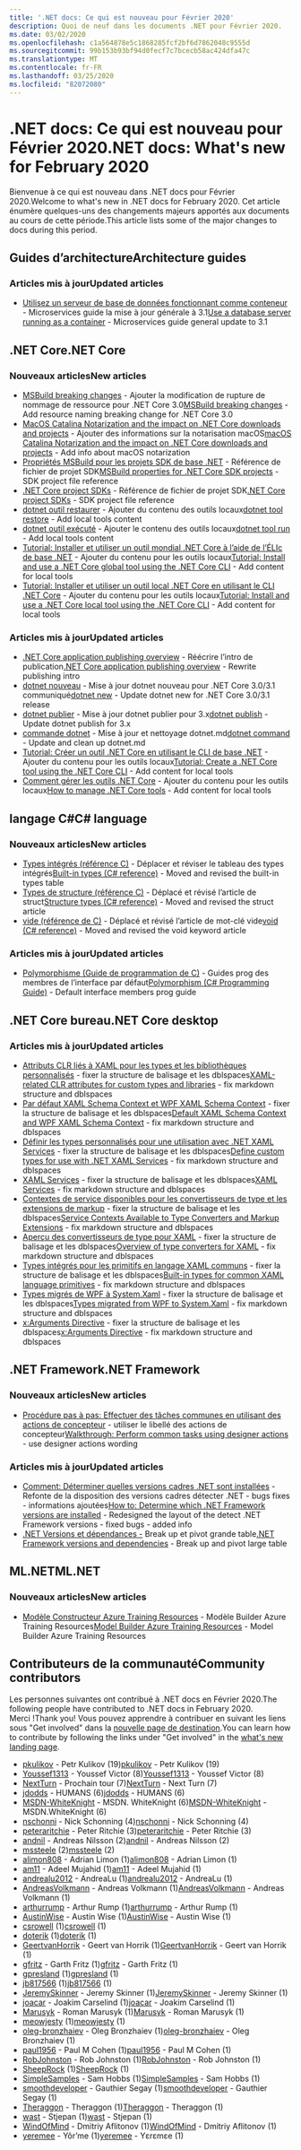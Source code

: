 ```yaml
---
title: '.NET docs: Ce qui est nouveau pour Février 2020'
description: Quoi de neuf dans les documents .NET pour Février 2020.
ms.date: 03/02/2020
ms.openlocfilehash: c1a564878e5c1868285fcf2bf6d7862048c9555d
ms.sourcegitcommit: 99b153b93bf94d0fecf7c7bcecb58ac424dfa47c
ms.translationtype: MT
ms.contentlocale: fr-FR
ms.lasthandoff: 03/25/2020
ms.locfileid: "82072080"
---
```

# <a name="net-docs-whats-new-for-february-2020"></a><span data-ttu-id="63bad-103">.NET docs: Ce qui est nouveau pour Février 2020</span><span class="sxs-lookup"><span data-stu-id="63bad-103">.NET docs: What's new for February 2020</span></span>

<span data-ttu-id="63bad-104">Bienvenue à ce qui est nouveau dans .NET docs pour Février 2020.</span><span class="sxs-lookup"><span data-stu-id="63bad-104">Welcome to what's new in .NET docs for February 2020.</span></span> <span data-ttu-id="63bad-105">Cet article énumère quelques-uns des changements majeurs apportés aux documents au cours de cette période.</span><span class="sxs-lookup"><span data-stu-id="63bad-105">This article lists some of the major changes to docs during this period.</span></span>

## <a name="architecture-guides"></a><span data-ttu-id="63bad-106">Guides d’architecture</span><span class="sxs-lookup"><span data-stu-id="63bad-106">Architecture guides</span></span>

### <a name="updated-articles"></a><span data-ttu-id="63bad-107">Articles mis à jour</span><span class="sxs-lookup"><span data-stu-id="63bad-107">Updated articles</span></span>

- <span data-ttu-id="63bad-108">[Utilisez un serveur de base de données fonctionnant comme conteneur](../architecture/microservices/multi-container-microservice-net-applications/database-server-container.md) - Microservices guide la mise à jour générale à 3.1</span><span class="sxs-lookup"><span data-stu-id="63bad-108">[Use a database server running as a container](../architecture/microservices/multi-container-microservice-net-applications/database-server-container.md) - Microservices guide general update to 3.1</span></span>

## <a name="net-core"></a><span data-ttu-id="63bad-109">.NET Core</span><span class="sxs-lookup"><span data-stu-id="63bad-109">.NET Core</span></span>

### <a name="new-articles"></a><span data-ttu-id="63bad-110">Nouveaux articles</span><span class="sxs-lookup"><span data-stu-id="63bad-110">New articles</span></span>

- <span data-ttu-id="63bad-111">[MSBuild breaking changes](../core/compatibility/msbuild.md) - Ajouter la modification de rupture de nommage de ressource pour .NET Core 3.0</span><span class="sxs-lookup"><span data-stu-id="63bad-111">[MSBuild breaking changes](../core/compatibility/msbuild.md) - Add resource naming breaking change for .NET Core 3.0</span></span>
- <span data-ttu-id="63bad-112">[MacOS Catalina Notarization and the impact on .NET Core downloads and projects](../core/install/macos-notarization-issues.md) - Ajouter des informations sur la notarisation macOS</span><span class="sxs-lookup"><span data-stu-id="63bad-112">[macOS Catalina Notarization and the impact on .NET Core downloads and projects](../core/install/macos-notarization-issues.md) - Add info about macOS notarization</span></span>
- <span data-ttu-id="63bad-113">[Propriétés MSBuild pour les projets SDK de base .NET](../core/project-sdk/msbuild-props.md) - Référence de fichier de projet SDK</span><span class="sxs-lookup"><span data-stu-id="63bad-113">[MSBuild properties for .NET Core SDK projects](../core/project-sdk/msbuild-props.md) - SDK project file reference</span></span>
- <span data-ttu-id="63bad-114">[.NET Core project SDKs](../core/project-sdk/overview.md) - Référence de fichier de projet SDK</span><span class="sxs-lookup"><span data-stu-id="63bad-114">[.NET Core project SDKs](../core/project-sdk/overview.md) - SDK project file reference</span></span>
- <span data-ttu-id="63bad-115">[dotnet outil restaurer](../core/tools/dotnet-tool-restore.md) - Ajouter du contenu des outils locaux</span><span class="sxs-lookup"><span data-stu-id="63bad-115">[dotnet tool restore](../core/tools/dotnet-tool-restore.md) - Add local tools content</span></span>
- <span data-ttu-id="63bad-116">[dotnet outil exécuté](../core/tools/dotnet-tool-run.md) - Ajouter le contenu des outils locaux</span><span class="sxs-lookup"><span data-stu-id="63bad-116">[dotnet tool run](../core/tools/dotnet-tool-run.md) - Add local tools content</span></span>
- <span data-ttu-id="63bad-117">[Tutorial: Installer et utiliser un outil mondial .NET Core à l’aide de l’ÉLIc de base .NET](../core/tools/global-tools-how-to-use.md) - Ajouter du contenu pour les outils locaux</span><span class="sxs-lookup"><span data-stu-id="63bad-117">[Tutorial: Install and use a .NET Core global tool using the .NET Core CLI](../core/tools/global-tools-how-to-use.md) - Add content for local tools</span></span>
- <span data-ttu-id="63bad-118">[Tutorial: Installer et utiliser un outil local .NET Core en utilisant le CLI .NET Core](../core/tools/local-tools-how-to-use.md) - Ajouter du contenu pour les outils locaux</span><span class="sxs-lookup"><span data-stu-id="63bad-118">[Tutorial: Install and use a .NET Core local tool using the .NET Core CLI](../core/tools/local-tools-how-to-use.md) - Add content for local tools</span></span>

### <a name="updated-articles"></a><span data-ttu-id="63bad-119">Articles mis à jour</span><span class="sxs-lookup"><span data-stu-id="63bad-119">Updated articles</span></span>

- <span data-ttu-id="63bad-120">[.NET Core application publishing overview](../core/deploying/index.md) - Réécrire l’intro de publication</span><span class="sxs-lookup"><span data-stu-id="63bad-120">[.NET Core application publishing overview](../core/deploying/index.md) - Rewrite publishing intro</span></span>
- <span data-ttu-id="63bad-121">[dotnet nouveau](../core/tools/dotnet-new.md) - Mise à jour dotnet nouveau pour .NET Core 3.0/3.1 communiqué</span><span class="sxs-lookup"><span data-stu-id="63bad-121">[dotnet new](../core/tools/dotnet-new.md) - Update dotnet new for .NET Core 3.0/3.1 release</span></span>
- <span data-ttu-id="63bad-122">[dotnet publier](../core/tools/dotnet-publish.md) - Mise à jour dotnet publier pour 3.x</span><span class="sxs-lookup"><span data-stu-id="63bad-122">[dotnet publish](../core/tools/dotnet-publish.md) - Update dotnet publish for 3.x</span></span>
- <span data-ttu-id="63bad-123">[commande dotnet](../core/tools/dotnet.md) - Mise à jour et nettoyage dotnet.md</span><span class="sxs-lookup"><span data-stu-id="63bad-123">[dotnet command](../core/tools/dotnet.md) - Update and clean up dotnet.md</span></span>
- <span data-ttu-id="63bad-124">[Tutorial: Créer un outil .NET Core en utilisant le CLI de base .NET](../core/tools/global-tools-how-to-create.md) - Ajouter du contenu pour les outils locaux</span><span class="sxs-lookup"><span data-stu-id="63bad-124">[Tutorial: Create a .NET Core tool using the .NET Core CLI](../core/tools/global-tools-how-to-create.md) - Add content for local tools</span></span>
- <span data-ttu-id="63bad-125">[Comment gérer les outils .NET Core](../core/tools/global-tools.md) - Ajouter du contenu pour les outils locaux</span><span class="sxs-lookup"><span data-stu-id="63bad-125">[How to manage .NET Core tools](../core/tools/global-tools.md) - Add content for local tools</span></span>

## <a name="c-language"></a><span data-ttu-id="63bad-126">langage C#</span><span class="sxs-lookup"><span data-stu-id="63bad-126">C# language</span></span>

### <a name="new-articles"></a><span data-ttu-id="63bad-127">Nouveaux articles</span><span class="sxs-lookup"><span data-stu-id="63bad-127">New articles</span></span>

- <span data-ttu-id="63bad-128">[Types intégrés (référence C)](../csharp/language-reference/builtin-types/built-in-types.md) - Déplacer et réviser le tableau des types intégrés</span><span class="sxs-lookup"><span data-stu-id="63bad-128">[Built-in types (C# reference)](../csharp/language-reference/builtin-types/built-in-types.md) - Moved and revised the built-in types table</span></span>
- <span data-ttu-id="63bad-129">[Types de structure (référence C)](../csharp/language-reference/builtin-types/struct.md) - Déplacé et révisé l’article de struct</span><span class="sxs-lookup"><span data-stu-id="63bad-129">[Structure types (C# reference)](../csharp/language-reference/builtin-types/struct.md) - Moved and revised the struct article</span></span>
- <span data-ttu-id="63bad-130">[vide (référence de C)](../csharp/language-reference/builtin-types/void.md) - Déplacé et révisé l’article de mot-clé vide</span><span class="sxs-lookup"><span data-stu-id="63bad-130">[void (C# reference)](../csharp/language-reference/builtin-types/void.md) - Moved and revised the void keyword article</span></span>

### <a name="updated-articles"></a><span data-ttu-id="63bad-131">Articles mis à jour</span><span class="sxs-lookup"><span data-stu-id="63bad-131">Updated articles</span></span>

- <span data-ttu-id="63bad-132">[Polymorphisme (Guide de programmation de C)](../csharp/programming-guide/classes-and-structs/polymorphism.md) - Guides prog des membres de l’interface par défaut</span><span class="sxs-lookup"><span data-stu-id="63bad-132">[Polymorphism (C# Programming Guide)](../csharp/programming-guide/classes-and-structs/polymorphism.md) - Default interface members prog guide</span></span>

## <a name="net-core-desktop"></a><span data-ttu-id="63bad-133">.NET Core bureau</span><span class="sxs-lookup"><span data-stu-id="63bad-133">.NET Core desktop</span></span>

### <a name="updated-articles"></a><span data-ttu-id="63bad-134">Articles mis à jour</span><span class="sxs-lookup"><span data-stu-id="63bad-134">Updated articles</span></span>

- <span data-ttu-id="63bad-135">[Attributs CLR liés à XAML pour les types et les bibliothèques personnalisés](../desktop-wpf/xaml-services/clr-attributes-with-custom-types-and-libraries.md) - fixer la structure de balisage et les dblspaces</span><span class="sxs-lookup"><span data-stu-id="63bad-135">[XAML-related CLR attributes for custom types and libraries](../desktop-wpf/xaml-services/clr-attributes-with-custom-types-and-libraries.md) - fix markdown structure and dblspaces</span></span>
- <span data-ttu-id="63bad-136">[Par défaut XAML Schema Context et WPF XAML Schema Context](../desktop-wpf/xaml-services/default-schema-context.md) - fixer la structure de balisage et les dblspaces</span><span class="sxs-lookup"><span data-stu-id="63bad-136">[Default XAML Schema Context and WPF XAML Schema Context](../desktop-wpf/xaml-services/default-schema-context.md) - fix markdown structure and dblspaces</span></span>
- <span data-ttu-id="63bad-137">[Définir les types personnalisés pour une utilisation avec .NET XAML Services](../desktop-wpf/xaml-services/define-custom-types.md) - fixer la structure de balisage et les dblspaces</span><span class="sxs-lookup"><span data-stu-id="63bad-137">[Define custom types for use with .NET XAML Services](../desktop-wpf/xaml-services/define-custom-types.md) - fix markdown structure and dblspaces</span></span>
- <span data-ttu-id="63bad-138">[XAML Services](../desktop-wpf/xaml-services/index.md) - fixer la structure de balisage et les dblspaces</span><span class="sxs-lookup"><span data-stu-id="63bad-138">[XAML Services](../desktop-wpf/xaml-services/index.md) - fix markdown structure and dblspaces</span></span>
- <span data-ttu-id="63bad-139">[Contextes de service disponibles pour les convertisseurs de type et les extensions de markup](../desktop-wpf/xaml-services/service-contexts-with-type-converters-and-markup-extensions.md) - fixer la structure de balisage et les dblspaces</span><span class="sxs-lookup"><span data-stu-id="63bad-139">[Service Contexts Available to Type Converters and Markup Extensions](../desktop-wpf/xaml-services/service-contexts-with-type-converters-and-markup-extensions.md) - fix markdown structure and dblspaces</span></span>
- <span data-ttu-id="63bad-140">[Aperçu des convertisseurs de type pour XAML](../desktop-wpf/xaml-services/type-converters-overview.md) - fixer la structure de balisage et les dblspaces</span><span class="sxs-lookup"><span data-stu-id="63bad-140">[Overview of type converters for XAML](../desktop-wpf/xaml-services/type-converters-overview.md) - fix markdown structure and dblspaces</span></span>
- <span data-ttu-id="63bad-141">[Types intégrés pour les primitifs en langage XAML communs](../desktop-wpf/xaml-services/types-for-primitives.md) - fixer la structure de balisage et les dblspaces</span><span class="sxs-lookup"><span data-stu-id="63bad-141">[Built-in types for common XAML language primitives](../desktop-wpf/xaml-services/types-for-primitives.md) - fix markdown structure and dblspaces</span></span>
- <span data-ttu-id="63bad-142">[Types migrés de WPF à System.Xaml](../framework/wpf/advanced/types-migrated-from-wpf-to-system.md) - fixer la structure de balisage et les dblspaces</span><span class="sxs-lookup"><span data-stu-id="63bad-142">[Types migrated from WPF to System.Xaml](../framework/wpf/advanced/types-migrated-from-wpf-to-system.md) - fix markdown structure and dblspaces</span></span>
- <span data-ttu-id="63bad-143">[x:Arguments Directive](../desktop-wpf/xaml-services/xarguments-directive.md) - fixer la structure de balisage et les dblspaces</span><span class="sxs-lookup"><span data-stu-id="63bad-143">[x:Arguments Directive](../desktop-wpf/xaml-services/xarguments-directive.md) - fix markdown structure and dblspaces</span></span>

## <a name="net-framework"></a><span data-ttu-id="63bad-144">.NET Framework</span><span class="sxs-lookup"><span data-stu-id="63bad-144">.NET Framework</span></span>

### <a name="new-articles"></a><span data-ttu-id="63bad-145">Nouveaux articles</span><span class="sxs-lookup"><span data-stu-id="63bad-145">New articles</span></span>

- <span data-ttu-id="63bad-146">[Procédure pas à pas: Effectuer des tâches communes en utilisant des actions de concepteur](../framework/winforms/controls/perform-common-tasks-design-actions.md) - utiliser le libellé des actions de concepteur</span><span class="sxs-lookup"><span data-stu-id="63bad-146">[Walkthrough: Perform common tasks using designer actions](../framework/winforms/controls/perform-common-tasks-design-actions.md) - use designer actions wording</span></span>

### <a name="updated-articles"></a><span data-ttu-id="63bad-147">Articles mis à jour</span><span class="sxs-lookup"><span data-stu-id="63bad-147">Updated articles</span></span>

- <span data-ttu-id="63bad-148">[Comment: Déterminer quelles versions cadres .NET sont installées](../framework/migration-guide/how-to-determine-which-versions-are-installed.md) - Refonte de la disposition des versions cadres détecter .NET - bugs fixes - informations ajoutées</span><span class="sxs-lookup"><span data-stu-id="63bad-148">[How to: Determine which .NET Framework versions are installed](../framework/migration-guide/how-to-determine-which-versions-are-installed.md) - Redesigned the layout of the detect .NET Framework versions - fixed bugs - added info</span></span>
- <span data-ttu-id="63bad-149">[.NET Versions et dépendances -](../framework/migration-guide/versions-and-dependencies.md) Break up et pivot grande table</span><span class="sxs-lookup"><span data-stu-id="63bad-149">[.NET Framework versions and dependencies](../framework/migration-guide/versions-and-dependencies.md) - Break up and pivot large table</span></span>

## <a name="mlnet"></a><span data-ttu-id="63bad-150">ML.NET</span><span class="sxs-lookup"><span data-stu-id="63bad-150">ML.NET</span></span>

### <a name="new-articles"></a><span data-ttu-id="63bad-151">Nouveaux articles</span><span class="sxs-lookup"><span data-stu-id="63bad-151">New articles</span></span>

- <span data-ttu-id="63bad-152">[Modèle Constructeur Azure Training Resources](../machine-learning/resources/azure-training-concepts-model-builder.md) - Modèle Builder Azure Training Resources</span><span class="sxs-lookup"><span data-stu-id="63bad-152">[Model Builder Azure Training Resources](../machine-learning/resources/azure-training-concepts-model-builder.md) - Model Builder Azure Training Resources</span></span>

## <a name="community-contributors"></a><span data-ttu-id="63bad-153">Contributeurs de la communauté</span><span class="sxs-lookup"><span data-stu-id="63bad-153">Community contributors</span></span>

<span data-ttu-id="63bad-154">Les personnes suivantes ont contribué à .NET docs en Février 2020.</span><span class="sxs-lookup"><span data-stu-id="63bad-154">The following people have contributed to .NET docs in February 2020.</span></span> <span data-ttu-id="63bad-155">Merci !</span><span class="sxs-lookup"><span data-stu-id="63bad-155">Thank you!</span></span> <span data-ttu-id="63bad-156">Vous pouvez apprendre à contribuer en suivant les liens sous "Get involved" dans la [nouvelle page de destination](index.yml).</span><span class="sxs-lookup"><span data-stu-id="63bad-156">You can learn how to contribute by following the links under "Get involved" in the [what's new landing page](index.yml).</span></span>

- <span data-ttu-id="63bad-157">[pkulikov](https://github.com/pkulikov) - Petr Kulikov (19)</span><span class="sxs-lookup"><span data-stu-id="63bad-157">[pkulikov](https://github.com/pkulikov) - Petr Kulikov (19)</span></span>
- <span data-ttu-id="63bad-158">[Youssef1313](https://github.com/Youssef1313) - Youssef Victor (8)</span><span class="sxs-lookup"><span data-stu-id="63bad-158">[Youssef1313](https://github.com/Youssef1313) - Youssef Victor (8)</span></span>
- <span data-ttu-id="63bad-159">[NextTurn](https://github.com/NextTurn) - Prochain tour (7)</span><span class="sxs-lookup"><span data-stu-id="63bad-159">[NextTurn](https://github.com/NextTurn) - Next Turn (7)</span></span>
- <span data-ttu-id="63bad-160">[jdodds](https://github.com/jdodds) - HUMANS (6)</span><span class="sxs-lookup"><span data-stu-id="63bad-160">[jdodds](https://github.com/jdodds) - HUMANS (6)</span></span>
- <span data-ttu-id="63bad-161">[MSDN-WhiteKnight](https://github.com/MSDN-WhiteKnight) - MSDN. WhiteKnight (6)</span><span class="sxs-lookup"><span data-stu-id="63bad-161">[MSDN-WhiteKnight](https://github.com/MSDN-WhiteKnight) - MSDN.WhiteKnight (6)</span></span>
- <span data-ttu-id="63bad-162">[nschonni](https://github.com/nschonni) - Nick Schonning (4)</span><span class="sxs-lookup"><span data-stu-id="63bad-162">[nschonni](https://github.com/nschonni) - Nick Schonning (4)</span></span>
- <span data-ttu-id="63bad-163">[peteraritchie](https://github.com/peteraritchie) - Peter Ritchie (3)</span><span class="sxs-lookup"><span data-stu-id="63bad-163">[peteraritchie](https://github.com/peteraritchie) - Peter Ritchie (3)</span></span>
- <span data-ttu-id="63bad-164">[andnil](https://github.com/andnil) - Andreas Nilsson (2)</span><span class="sxs-lookup"><span data-stu-id="63bad-164">[andnil](https://github.com/andnil) - Andreas Nilsson (2)</span></span>
- <span data-ttu-id="63bad-165">[mssteele](https://github.com/mssteele) (2)</span><span class="sxs-lookup"><span data-stu-id="63bad-165">[mssteele](https://github.com/mssteele) (2)</span></span>
- <span data-ttu-id="63bad-166">[alimon808](https://github.com/alimon808) - Adrian Limon (1)</span><span class="sxs-lookup"><span data-stu-id="63bad-166">[alimon808](https://github.com/alimon808) - Adrian Limon (1)</span></span>
- <span data-ttu-id="63bad-167">[am11](https://github.com/am11) - Adeel Mujahid (1)</span><span class="sxs-lookup"><span data-stu-id="63bad-167">[am11](https://github.com/am11) - Adeel Mujahid (1)</span></span>
- <span data-ttu-id="63bad-168">[andrealu2012](https://github.com/andrealu2012) - AndreaLu (1)</span><span class="sxs-lookup"><span data-stu-id="63bad-168">[andrealu2012](https://github.com/andrealu2012) - AndreaLu (1)</span></span>
- <span data-ttu-id="63bad-169">[AndreasVolkmann](https://github.com/AndreasVolkmann) - Andreas Volkmann (1)</span><span class="sxs-lookup"><span data-stu-id="63bad-169">[AndreasVolkmann](https://github.com/AndreasVolkmann) - Andreas Volkmann (1)</span></span>
- <span data-ttu-id="63bad-170">[arthurrump](https://github.com/arthurrump) - Arthur Rump (1)</span><span class="sxs-lookup"><span data-stu-id="63bad-170">[arthurrump](https://github.com/arthurrump) - Arthur Rump (1)</span></span>
- <span data-ttu-id="63bad-171">[AustinWise](https://github.com/AustinWise) - Austin Wise (1)</span><span class="sxs-lookup"><span data-stu-id="63bad-171">[AustinWise](https://github.com/AustinWise) - Austin Wise (1)</span></span>
- <span data-ttu-id="63bad-172">[csrowell](https://github.com/csrowell) (1)</span><span class="sxs-lookup"><span data-stu-id="63bad-172">[csrowell](https://github.com/csrowell) (1)</span></span>
- <span data-ttu-id="63bad-173">[doterik](https://github.com/doterik) (1)</span><span class="sxs-lookup"><span data-stu-id="63bad-173">[doterik](https://github.com/doterik) (1)</span></span>
- <span data-ttu-id="63bad-174">[GeertvanHorrik](https://github.com/GeertvanHorrik) - Geert van Horrik (1)</span><span class="sxs-lookup"><span data-stu-id="63bad-174">[GeertvanHorrik](https://github.com/GeertvanHorrik) - Geert van Horrik (1)</span></span>
- <span data-ttu-id="63bad-175">[gfritz](https://github.com/gfritz) - Garth Fritz (1)</span><span class="sxs-lookup"><span data-stu-id="63bad-175">[gfritz](https://github.com/gfritz) - Garth Fritz (1)</span></span>
- <span data-ttu-id="63bad-176">[gpresland](https://github.com/gpresland) (1)</span><span class="sxs-lookup"><span data-stu-id="63bad-176">[gpresland](https://github.com/gpresland) (1)</span></span>
- <span data-ttu-id="63bad-177">[jb817566](https://github.com/jb817566) (1)</span><span class="sxs-lookup"><span data-stu-id="63bad-177">[jb817566](https://github.com/jb817566) (1)</span></span>
- <span data-ttu-id="63bad-178">[JeremySkinner](https://github.com/JeremySkinner) - Jeremy Skinner (1)</span><span class="sxs-lookup"><span data-stu-id="63bad-178">[JeremySkinner](https://github.com/JeremySkinner) - Jeremy Skinner (1)</span></span>
- <span data-ttu-id="63bad-179">[joacar](https://github.com/joacar) - Joakim Carselind (1)</span><span class="sxs-lookup"><span data-stu-id="63bad-179">[joacar](https://github.com/joacar) - Joakim Carselind (1)</span></span>
- <span data-ttu-id="63bad-180">[Marusyk](https://github.com/Marusyk) - Roman Marusyk (1)</span><span class="sxs-lookup"><span data-stu-id="63bad-180">[Marusyk](https://github.com/Marusyk) - Roman Marusyk (1)</span></span>
- <span data-ttu-id="63bad-181">[meowjesty](https://github.com/meowjesty) (1)</span><span class="sxs-lookup"><span data-stu-id="63bad-181">[meowjesty](https://github.com/meowjesty) (1)</span></span>
- <span data-ttu-id="63bad-182">[oleg-bronzhaiev](https://github.com/oleg-bronzhaiev) - Oleg Bronzhaiev (1)</span><span class="sxs-lookup"><span data-stu-id="63bad-182">[oleg-bronzhaiev](https://github.com/oleg-bronzhaiev) - Oleg Bronzhaiev (1)</span></span>
- <span data-ttu-id="63bad-183">[paul1956](https://github.com/paul1956) - Paul M Cohen (1)</span><span class="sxs-lookup"><span data-stu-id="63bad-183">[paul1956](https://github.com/paul1956) - Paul M Cohen (1)</span></span>
- <span data-ttu-id="63bad-184">[RobJohnston](https://github.com/RobJohnston) - Rob Johnston (1)</span><span class="sxs-lookup"><span data-stu-id="63bad-184">[RobJohnston](https://github.com/RobJohnston) - Rob Johnston (1)</span></span>
- <span data-ttu-id="63bad-185">[SheepRock](https://github.com/SheepRock) (1)</span><span class="sxs-lookup"><span data-stu-id="63bad-185">[SheepRock](https://github.com/SheepRock) (1)</span></span>
- <span data-ttu-id="63bad-186">[SimpleSamples](https://github.com/SimpleSamples) - Sam Hobbs (1)</span><span class="sxs-lookup"><span data-stu-id="63bad-186">[SimpleSamples](https://github.com/SimpleSamples) - Sam Hobbs (1)</span></span>
- <span data-ttu-id="63bad-187">[smoothdeveloper](https://github.com/smoothdeveloper) - Gauthier Segay (1)</span><span class="sxs-lookup"><span data-stu-id="63bad-187">[smoothdeveloper](https://github.com/smoothdeveloper) - Gauthier Segay (1)</span></span>
- <span data-ttu-id="63bad-188">[Theraggon](https://github.com/Theraggon) - Theraggon (1)</span><span class="sxs-lookup"><span data-stu-id="63bad-188">[Theraggon](https://github.com/Theraggon) - Theraggon (1)</span></span>
- <span data-ttu-id="63bad-189">[wast](https://github.com/wast) - Stjepan (1)</span><span class="sxs-lookup"><span data-stu-id="63bad-189">[wast](https://github.com/wast) - Stjepan (1)</span></span>
- <span data-ttu-id="63bad-190">[WindOfMind](https://github.com/WindOfMind) - Dmitriy Aflitonov (1)</span><span class="sxs-lookup"><span data-stu-id="63bad-190">[WindOfMind](https://github.com/WindOfMind) - Dmitriy Aflitonov (1)</span></span>
- <span data-ttu-id="63bad-191">[yeremee](https://github.com/yeremee) - Yôr’me (1)</span><span class="sxs-lookup"><span data-stu-id="63bad-191">[yeremee](https://github.com/yeremee) - Yεrεmεe (1)</span></span>
